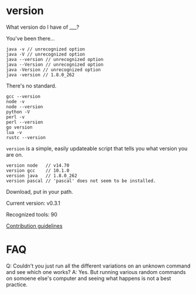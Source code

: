 # version
What version do I have of ___?

You've been there...

```
java -v // unrecognized option
java -V // unrecognized option
java --version // unrecognized option
java --Version // unrecognized option
java -Version // unrecognized option
java -version // 1.8.0_262
```

There's no standard.

```
gcc --version
node -v
node --version
python -V
perl -v
perl --version
go version
lua -v
rustc --version
```

`version` is a simple, easily updateable script that tells you what version you are on.

```
version node   // v14.70
version gcc    // 10.1.0
version java   // 1.8.0_262
version pascal // 'pascal' does not seem to be installed.
```

Download, put in your path.

Current version: v0.3.1

Recognized tools: 90

[Contribution guidelines](contributions.md)

# FAQ

Q: Couldn't you just run all the different variations on an unknown command and see which one works?
A: Yes. But running various random commands on somoene else's computer and seeing what happens is not a best practice.
